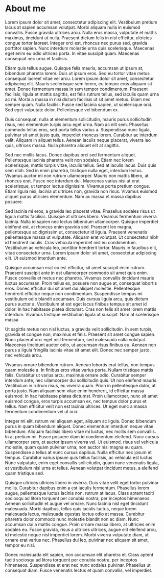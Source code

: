 # About me

Lorem ipsum dolor sit amet, consectetur adipiscing elit. Vestibulum pretium lacus at sapien accumsan volutpat. Morbi aliquam nulla in euismod convallis. Fusce gravida ultrices arcu. Nulla eros massa, vulputate et mattis maximus, tincidunt ut nulla. Praesent dictum felis in nisl efficitur, ultricies congue tortor laoreet. Integer orci est, rhoncus nec purus sed, gravida porttitor sapien. Nunc interdum molestie urna quis scelerisque. Maecenas eget enim eu odio ultrices porta. In vitae suscipit quam. Maecenas consequat nec urna et facilisis.

Etiam quis tellus augue. Quisque felis mauris, accumsan ut ipsum at, bibendum pharetra lorem. Duis ut ipsum eros. Sed eu tortor vitae metus consequat laoreet vitae vel arcu. Lorem ipsum dolor sit amet, consectetur adipiscing elit. Mauris scelerisque sem lorem, eu tempor eros aliquam sit amet. Donec fermentum massa in sem tempor condimentum. Praesent facilisis, ligula et mattis sagittis, est felis rutrum tellus, sed iaculis quam urna ac mi. Morbi a massa in nisi dictum facilisis ut sit amet metus. Etiam nec semper quam. Nulla facilisi. Fusce sed lacinia sapien, ut scelerisque orci. Sed eget vulputate dolor. Pellentesque vel bibendum ex.

Duis consequat, nulla at elementum sollicitudin, mauris purus sollicitudin risus, nec elementum turpis arcu eget urna. Nam ac elit sem. Phasellus commodo tellus eros, sed porta tellus varius a. Suspendisse nunc ligula, pulvinar sit amet justo quis, imperdiet rhoncus lorem. Curabitur ac interdum velit. Aliquam in aliquet tellus. Aenean iaculis neque placerat, viverra leo quis, ultrices massa. Nulla pharetra aliquet elit at sagittis.

Sed nec mollis lacus. Donec dapibus orci sed fermentum aliquet. Pellentesque lacinia pharetra velit non sodales. Etiam nec lorem scelerisque, mattis turpis vitae, iaculis tellus. Sed at iaculis lacus. Duis quis sem nibh. Sed in enim pharetra, tristique nulla eget, interdum lectus. Vivamus auctor mi non rutrum ullamcorper. Mauris non mattis libero, at rhoncus erat. Fusce nec interdum dui. Maecenas varius nisi at erat scelerisque, ut tempor lectus dignissim. Vivamus porta pretium congue. Etiam ligula nisi, lacinia ut ultrices non, gravida non risus. Vivamus euismod aliquet purus ultricies elementum. Nam ac massa et massa dapibus posuere.

Sed lacinia mi eros, a gravida leo placerat vitae. Phasellus sodales risus ut ligula mattis facilisis. Quisque at ultrices libero. Vivamus fermentum viverra lacinia. Nulla id sapien nec lectus bibendum ullamcorper. Quisque imperdiet eleifend est, at rhoncus enim gravida sed. Praesent leo magna, pellentesque ac dignissim ut, consectetur id ligula. Praesent venenatis pellentesque massa ut vulputate. Aliquam erat volutpat. Ut consectetur nibh id hendrerit iaculis. Cras vehicula imperdiet nisl eu condimentum. Vestibulum ac vehicula leo, porttitor hendrerit tortor. Mauris in faucibus elit, vitae consectetur urna. Lorem ipsum dolor sit amet, consectetur adipiscing elit. Ut euismod interdum ante.

Quisque accumsan erat eu est efficitur, sit amet suscipit enim rutrum. Praesent suscipit ante in est ullamcorper commodo sit amet quis enim. Fusce convallis et metus nec pharetra. Vivamus convallis tincidunt mauris luctus accumsan. Proin tellus ex, posuere non augue at, consequat lobortis eros. Donec efficitur dui sit amet dui aliquet molestie. Pellentesque hendrerit efficitur neque non condimentum. Suspendisse tempus mi vestibulum odio blandit accumsan. Duis cursus ligula arcu, quis dictum purus auctor a. Vestibulum at est eget lacus finibus tempus sit amet id dolor. In hac habitasse platea dictumst. Cras non felis sit amet lorem mattis interdum. Vivamus tristique vestibulum ligula ut suscipit. Nam at scelerisque massa.

Ut sagittis metus non nisl luctus, a gravida velit sollicitudin. In sem turpis, gravida et congue non, maximus et felis. Praesent sit amet congue sapien. Nunc placerat orci eget nisl fermentum, sed malesuada nulla volutpat. Maecenas tincidunt auctor odio, ut accumsan risus finibus eu. Aenean non purus a ligula fringilla lacinia vitae sit amet elit. Donec nec semper justo, nec vehicula arcu.

Vivamus ornare bibendum rutrum. Aenean lobortis erat tellus, non tempus quam molestie a. In finibus eros vitae varius porta. Nullam tristique mattis felis. Curabitur ut varius arcu, maximus ornare odio. Curabitur semper interdum ante, nec ullamcorper dui sollicitudin quis. Ut non eleifend mauris. Vestibulum in rutrum risus, eu viverra quam. Proin in pellentesque dolor, at porta justo. Nam aliquam sem vitae enim hendrerit, id efficitur massa euismod. In hac habitasse platea dictumst. Proin ullamcorper, nunc sit amet euismod congue, eros turpis accumsan ex, nec tempus dolor purus et tellus. Nam efficitur velit non est lacinia ultrices. Ut eget nunc a massa fermentum condimentum vel ut orci.

Integer mi elit, rutrum vel aliquam eget, aliquam ac ligula. Donec bibendum purus in quam bibendum aliquet. Donec elementum interdum neque vitae bibendum. Aliquam facilisis libero vitae mi luctus, nec mollis sem convallis. In at pretium mi. Fusce posuere diam id condimentum eleifend. Nunc cursus ullamcorper sem, et auctor ipsum viverra vel. Ut euismod, risus vel vehicula molestie, quam quam pulvinar urna, non auctor nisi magna eu quam. Suspendisse a tellus at nunc cursus dapibus. Nulla efficitur nec ipsum et tempus. Curabitur varius ipsum quis tellus facilisis, ac vehicula est luctus. Nunc vulputate, enim eget convallis sollicitudin, quam nunc venenatis ligula, et vestibulum nisl urna et tellus. Aenean volutpat tincidunt metus, a eleifend quam tristique sed.

Quisque ultrices ultrices libero in viverra. Duis vitae velit eget tortor pulvinar mollis. Curabitur dapibus enim a est iaculis fermentum. Phasellus lorem augue, pellentesque luctus lacinia non, rutrum at lacus. Class aptent taciti sociosqu ad litora torquent per conubia nostra, per inceptos himenaeos. Aenean sollicitudin et augue vel ornare. Nunc lacinia nisl eget tincidunt malesuada. Morbi dapibus, tellus quis iaculis luctus, neque lorem malesuada lacus, malesuada egestas lectus odio at massa. Curabitur pharetra dolor commodo nunc molestie blandit non ac diam. Nunc accumsan dui a mattis congue. Proin ornare massa libero, at ultricies enim sodales eu. Fusce gravida, risus a ultrices ultrices, augue elit eleifend arcu, id molestie neque nisl imperdiet lorem. Morbi viverra vulputate diam, ut ornare erat varius nec. Phasellus dui leo, pulvinar nec aliquam sit amet, tempor eu nisi.

Donec malesuada elit sapien, non accumsan elit pharetra et. Class aptent taciti sociosqu ad litora torquent per conubia nostra, per inceptos himenaeos. Suspendisse et erat nec nunc sodales pulvinar. Phasellus ut consequat diam. Fusce venenatis lectus et quam convallis, vel imperdiet.
